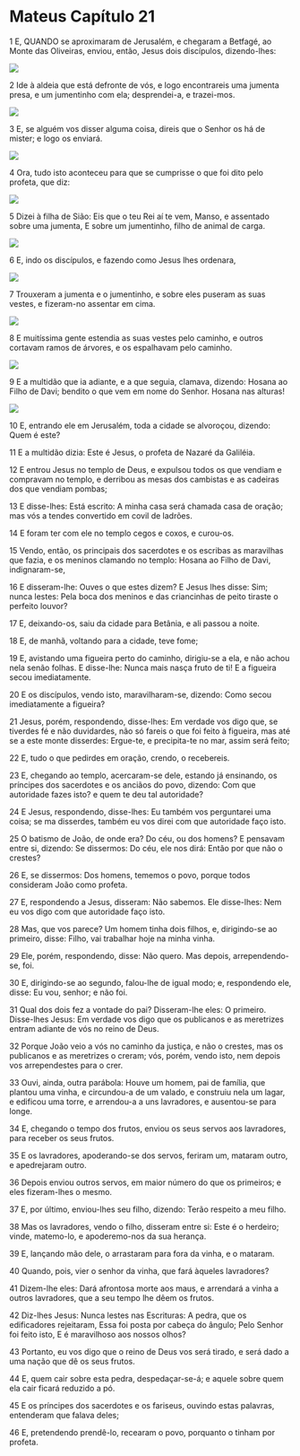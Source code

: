 # Mateus Capítulo 21

1	E, QUANDO se aproximaram de Jerusalém, e chegaram a Betfagé, ao Monte das Oliveiras, enviou, então, Jesus dois discípulos, dizendo-lhes:

![](.img/40_Mt_21_01_RG.jpg)

2	Ide à aldeia que está defronte de vós, e logo encontrareis uma jumenta presa, e um jumentinho com ela; desprendei-a, e trazei-mos.

![](.img/40_Mt_21_02_RG.jpg)

3	E, se alguém vos disser alguma coisa, direis que o Senhor os há de mister; e logo os enviará.

![](.img/40_Mt_21_03_RG.jpg)

4	Ora, tudo isto aconteceu para que se cumprisse o que foi dito pelo profeta, que diz:

![](.img/40_Mt_21_04_RG.jpg)

5	Dizei à filha de Sião: Eis que o teu Rei aí te vem, Manso, e assentado sobre uma jumenta, E sobre um jumentinho, filho de animal de carga.

![](.img/40_Mt_21_05_RG.jpg)

6	E, indo os discípulos, e fazendo como Jesus lhes ordenara,

![](.img/40_Mt_21_06_RG.jpg)

7	Trouxeram a jumenta e o jumentinho, e sobre eles puseram as suas vestes, e fizeram-no assentar em cima.

![](.img/40_Mt_21_07_RG.jpg)

8	E muitíssima gente estendia as suas vestes pelo caminho, e outros cortavam ramos de árvores, e os espalhavam pelo caminho.

![](.img/40_Mt_21_08_RG.jpg)

9	E a multidão que ia adiante, e a que seguia, clamava, dizendo: Hosana ao Filho de Davi; bendito o que vem em nome do Senhor. Hosana nas alturas!

![](.img/40_Mt_21_09_RG.jpg)

10	E, entrando ele em Jerusalém, toda a cidade se alvoroçou, dizendo: Quem é este?

11	E a multidão dizia: Este é Jesus, o profeta de Nazaré da Galiléia.

12	E entrou Jesus no templo de Deus, e expulsou todos os que vendiam e compravam no templo, e derribou as mesas dos cambistas e as cadeiras dos que vendiam pombas;

13	E disse-lhes: Está escrito: A minha casa será chamada casa de oração; mas vós a tendes convertido em covil de ladrões.

14	E foram ter com ele no templo cegos e coxos, e curou-os.

15	Vendo, então, os principais dos sacerdotes e os escribas as maravilhas que fazia, e os meninos clamando no templo: Hosana ao Filho de Davi, indignaram-se,

16	E disseram-lhe: Ouves o que estes dizem? E Jesus lhes disse: Sim; nunca lestes: Pela boca dos meninos e das criancinhas de peito tiraste o perfeito louvor?

17	E, deixando-os, saiu da cidade para Betânia, e ali passou a noite.

18	E, de manhã, voltando para a cidade, teve fome;

19	E, avistando uma figueira perto do caminho, dirigiu-se a ela, e não achou nela senão folhas. E disse-lhe: Nunca mais nasça fruto de ti! E a figueira secou imediatamente.

20	E os discípulos, vendo isto, maravilharam-se, dizendo: Como secou imediatamente a figueira?

21	Jesus, porém, respondendo, disse-lhes: Em verdade vos digo que, se tiverdes fé e não duvidardes, não só fareis o que foi feito à figueira, mas até se a este monte disserdes: Ergue-te, e precipita-te no mar, assim será feito;

22	E, tudo o que pedirdes em oração, crendo, o recebereis.

23	E, chegando ao templo, acercaram-se dele, estando já ensinando, os príncipes dos sacerdotes e os anciãos do povo, dizendo: Com que autoridade fazes isto? e quem te deu tal autoridade?

24	E Jesus, respondendo, disse-lhes: Eu também vos perguntarei uma coisa; se ma disserdes, também eu vos direi com que autoridade faço isto.

25	O batismo de João, de onde era? Do céu, ou dos homens? E pensavam entre si, dizendo: Se dissermos: Do céu, ele nos dirá: Então por que não o crestes?

26	E, se dissermos: Dos homens, tememos o povo, porque todos consideram João como profeta.

27	E, respondendo a Jesus, disseram: Não sabemos. Ele disse-lhes: Nem eu vos digo com que autoridade faço isto.

28	Mas, que vos parece? Um homem tinha dois filhos, e, dirigindo-se ao primeiro, disse: Filho, vai trabalhar hoje na minha vinha.

29	Ele, porém, respondendo, disse: Não quero. Mas depois, arrependendo-se, foi.

30	E, dirigindo-se ao segundo, falou-lhe de igual modo; e, respondendo ele, disse: Eu vou, senhor; e não foi.

31	Qual dos dois fez a vontade do pai? Disseram-lhe eles: O primeiro. Disse-lhes Jesus: Em verdade vos digo que os publicanos e as meretrizes entram adiante de vós no reino de Deus.

32	Porque João veio a vós no caminho da justiça, e não o crestes, mas os publicanos e as meretrizes o creram; vós, porém, vendo isto, nem depois vos arrependestes para o crer.

33	Ouvi, ainda, outra parábola: Houve um homem, pai de família, que plantou uma vinha, e circundou-a de um valado, e construiu nela um lagar, e edificou uma torre, e arrendou-a a uns lavradores, e ausentou-se para longe.

34	E, chegando o tempo dos frutos, enviou os seus servos aos lavradores, para receber os seus frutos.

35	E os lavradores, apoderando-se dos servos, feriram um, mataram outro, e apedrejaram outro.

36	Depois enviou outros servos, em maior número do que os primeiros; e eles fizeram-lhes o mesmo.

37	E, por último, enviou-lhes seu filho, dizendo: Terão respeito a meu filho.

38	Mas os lavradores, vendo o filho, disseram entre si: Este é o herdeiro; vinde, matemo-lo, e apoderemo-nos da sua herança.

39	E, lançando mão dele, o arrastaram para fora da vinha, e o mataram.

40	Quando, pois, vier o senhor da vinha, que fará àqueles lavradores?

41	Dizem-lhe eles: Dará afrontosa morte aos maus, e arrendará a vinha a outros lavradores, que a seu tempo lhe dêem os frutos.

42	Diz-lhes Jesus: Nunca lestes nas Escrituras: A pedra, que os edificadores rejeitaram, Essa foi posta por cabeça do ângulo; Pelo Senhor foi feito isto, E é maravilhoso aos nossos olhos?

43	Portanto, eu vos digo que o reino de Deus vos será tirado, e será dado a uma nação que dê os seus frutos.

44	E, quem cair sobre esta pedra, despedaçar-se-á; e aquele sobre quem ela cair ficará reduzido a pó.

45	E os príncipes dos sacerdotes e os fariseus, ouvindo estas palavras, entenderam que falava deles;

46	E, pretendendo prendê-lo, recearam o povo, porquanto o tinham por profeta.

